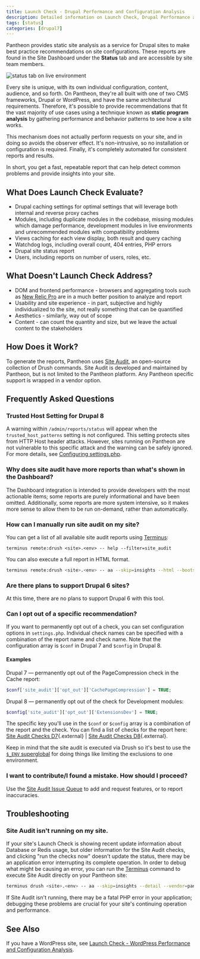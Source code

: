 ```yaml
---
title: Launch Check - Drupal Performance and Configuration Analysis
description: Detailed information on Launch Check, Drupal Performance and Configuration Analysis.
tags: [status]
categories: [drupal7]
---
```

Pantheon provides static site analysis as a service for Drupal sites to make best practice recommendations on site configurations. These reports are found in the Site Dashboard under the **Status** tab and are accessible by site team members.

![status tab on live environment](/source/docs/assets/images/dashboard/status-tab.png)

Every site is unique, with its own individual configuration, content, audience, and so forth. On Pantheon, they're all built with one of two CMS frameworks, Drupal or WordPress, and have the same architectural requirements. Therefore, it's possible to provide recommendations that fit the vast majority of use cases using a technique known as **static program analysis** by gathering performance and behavior patterns to see how a site works.

This mechanism does not actually perform requests on your site, and in doing so avoids the observer effect. It's non-intrusive, so no installation or configuration is required. Finally, it's completely automated for consistent reports and results.

In short, you get a fast, repeatable report that can help detect common problems and provide insights into your site.

## What Does Launch Check Evaluate?

- Drupal caching settings for optimal settings that will leverage both internal and reverse proxy caches
- Modules, including duplicate modules in the codebase, missing modules which damage performance, development modules in live environments and unrecommended modules with compatibility problems
- Views caching for each view display, both result and query caching
- Watchdog logs, including overall count, 404 entries, PHP errors
- Drupal site status report
- Users, including reports on number of users, roles, etc.

## What Doesn't Launch Check Address?

- DOM and frontend performance - browsers and aggregating tools such as [New Relic Pro](/docs/new-relic) are in a much better position to analyze and report
- Usability and site experience - in part, subjective and highly individualized to the site, not really something that can be quantified
- Aesthetics - similarly, way out of scope
- Content - can count the quantity and size, but we leave the actual content to the stakeholders

## How Does it Work?

To generate the reports, Pantheon uses [Site Audit](https://drupal.org/project/site_audit), an open-source collection of Drush commands. Site Audit is developed and maintained by Pantheon, but is not limited to the Pantheon platform. Any Pantheon specific support is wrapped in a vendor option.

## Frequently Asked Questions

### Trusted Host Setting for Drupal 8
A warning within `/admin/reports/status` will appear when the `trusted_host_patterns` setting is not configured. This setting protects sites from HTTP Host header attacks. However, sites running on Pantheon are not vulnerable to this specific attack and the warning can be safely ignored. For more details, see [Configuring settings.php](/docs/settings-php/#trusted-host-setting).

### Why does site audit have more reports than what's shown in the Dashboard?

The Dashboard integration is intended to provide developers with the most actionable items; some reports are purely informational and have been omitted. Additionally, some reports are more system intensive, so it makes more sense to allow them to be run on-demand, rather than automatically.

### How can I manually run site audit on my site?

You can get a list of all available site audit reports using [Terminus](/docs/terminus/):
```nohighlight
terminus remote:drush <site>.<env> -- help --filter=site_audit
```

You can also execute a full report in HTML format.
```bash
terminus remote:drush <site>.<env> -- aa --skip=insights --html --bootstrap --detail --vendor=pantheon > report.html
```

### Are there plans to support Drupal 6 sites?
At this time, there are no plans to support Drupal 6 with this tool.

### Can I opt out of a specific recommendation?

If you want to permanently opt out of a check, you can set configuration options in `settings.php`. Individual check names can be specified with a combination of the report name and check name. Note that the configuration array is `$conf` in Drupal 7 and `$config` in Drupal 8.

#### Examples
Drupal 7 — permanently opt out of the PageCompression check in the Cache report:

```php
$conf['site_audit']['opt_out']['CachePageCompression'] = TRUE;
```

Drupal 8 — permanently opt out of the check for Development modules:

```php
$config['site_audit']['opt_out']['ExtensionsDev'] = TRUE;
```

The specific key you'll use in the `$conf` or `$config` array is a combination of the report and the check. You can find a list of checks for the report here: [Site Audit Checks D7](http://cgit.drupalcode.org/site_audit/tree/Check?h=7.x-1.x){.external} | [Site Audit Checks D8](http://cgit.drupalcode.org/site_audit/tree/Check?h=8.x-2.x){.external}.

Keep in mind that the site audit is executed via Drush so it's best to use the [`$_ENV` superglobal](/docs/read-environment-config/) for doing things like limiting the exclusions to one environment.

### I want to contribute/I found a mistake. How should I proceed?

Use the [Site Audit Issue Queue](https://drupal.org/project/issues/site_audit) to add and request features, or to report inaccuracies.

## Troubleshooting

### Site Audit isn't running on my site.

If your site's Launch Check is showing recent update information about Database or Redis usage, but older information for the Site Audit checks, and clicking "run the checks now" doesn't update the status, there may be an application error interrupting its complete operation. In order to debug what might be causing an error, you can run the [Terminus](/docs/terminus/) command to execute Site Audit directly on your Pantheon site:
```bash
terminus drush <site>.<env> -- aa --skip=insights --detail --vendor=pantheon --strict=0
```
If Site Audit isn't running, there may be a fatal PHP error in your application; debugging these problems are crucial for your site's continuing operation and performance.

## See Also
If you have a WordPress site, see [Launch Check - WordPress Performance and Configuration Analysis](/docs/wordpress-launch-check).
